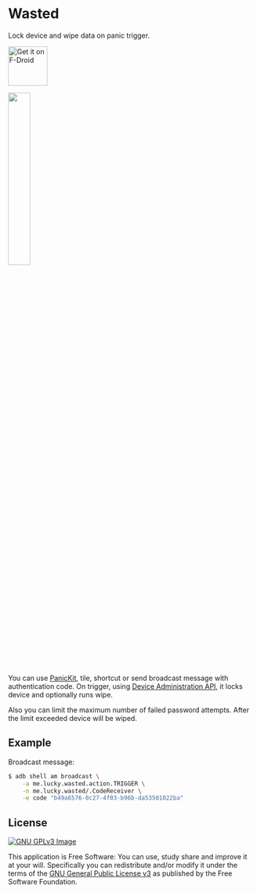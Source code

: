 # Wasted

Lock device and wipe data on panic trigger.

[<img 
     src="https://fdroid.gitlab.io/artwork/badge/get-it-on.png"
     alt="Get it on F-Droid"
     height="80">](https://f-droid.org/packages/me.lucky.wasted/)

<img 
     src="https://user-images.githubusercontent.com/53379023/147894297-8956fa20-72f2-4bd7-a8b5-39677e052e59.png" 
     width="30%" 
     height="30%">

You can use [PanicKit](https://guardianproject.info/code/panickit/), tile, shortcut or send 
broadcast message with authentication code. On trigger, using 
[Device Administration API](https://developer.android.com/guide/topics/admin/device-admin), it 
locks device and optionally runs wipe.

Also you can limit the maximum number of failed password attempts. After the limit exceeded device 
will be wiped.

## Example

Broadcast message:
```sh
$ adb shell am broadcast \
    -a me.lucky.wasted.action.TRIGGER \
    -n me.lucky.wasted/.CodeReceiver \
    -e code "b49a6576-0c27-4f03-b96b-da53501022ba"
```

## License
[![GNU GPLv3 Image](https://www.gnu.org/graphics/gplv3-127x51.png)](https://www.gnu.org/licenses/gpl-3.0.en.html)  

This application is Free Software: You can use, study share and improve it at your will. 
Specifically you can redistribute and/or modify it under the terms of the
[GNU General Public License v3](https://www.gnu.org/licenses/gpl.html) as published by the Free 
Software Foundation.
